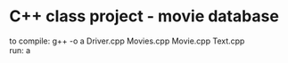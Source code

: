 # C++ class project - movie database
to compile: g++ -o a Driver.cpp Movies.cpp Movie.cpp Text.cpp <br />
run: a
